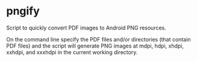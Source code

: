 pngify
======

Script to quickly convert PDF images to Android PNG resources.

On the command line specify the PDF files and/or directories (that contain PDF files) 
and the script will generate PNG images at mdpi, hdpi, xhdpi, xxhdpi, and xxxhdpi in the current working directory.

